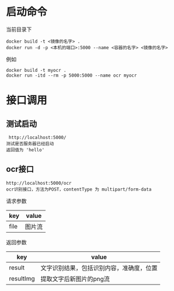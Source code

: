 # 启动命令
当前目录下
```
docker build -t <镜像的名字> .
docker run -d -p <本机的端口>:5000 --name <容器的名字> <镜像的名字>
```

例如
```
docker build -t myocr .
docker run -itd --rm -p 5000:5000 --name ocr myocr
```

# 接口调用
## 测试启动
```http request
 http://localhost:5000/
测试是否服务器已经启动
返回值为 'hello'
```

## ocr接口
```angular2
http://localhost:5000/ocr
ocr识别接口，方法为POST，contentType 为 multipart/form-data
```
请求参数

|   key  |  value |
|  ----  | ----  |
|   file  |  图片流 |

返回参数

|   key  |  value |
|  ----  | ----  |
|   result  |  文字识别结果，包括识别内容，准确度，位置 |
|   resultImg  |  提取文字后新图片的png流 |


